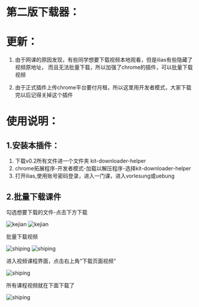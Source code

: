 # 第二版下载器：
# 更新：

1. 由于网课的原因发现，有些同学想要下载视频本地观看，但是ilias有些隐藏了视频原地址，
而且无法批量下载，所以加强了chrome的插件，可以批量下载视频

2. 由于正式插件上传chrome平台要付月租，所以这里用开发者模式，大家下载完以后记得关掉这个插件
      
# 使用说明：
## 1.安装本插件：

1. 下载v0.2所有文件进一个文件夹 kit-downloader-helper
2. chrome拓展程序-开发者模式-加载以解压程序-选择kit-downloader-helper
3. 打开ilias,使用账号密码登录，进入一门课，进入vorlesung或uebung

## 2.批量下载课件
勾选想要下载的文件-点击下方下载

![kejian](https://github.com/niemand-01/kit-downloader-helper/blob/master/1.png)
![kejian](https://github.com/niemand-01/kit-downloader-helper/raw/master/2.png)

批量下载视频

![shiping](https://github.com/niemand-01/kit-downloader-helper/blob/master/v0.2/pics/3.png)
![shiping](https://github.com/niemand-01/kit-downloader-helper/blob/master/v0.2/pics/4.png)

进入视频课程界面，点击右上角“下载页面视频“

![shiping](https://github.com/niemand-01/kit-downloader-helper/blob/master/v0.2/pics/5.png)

所有课程视频就在下面下载了

![shiping](https://github.com/niemand-01/kit-downloader-helper/blob/master/v0.2/pics/6.png)
      
      

 
